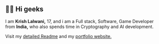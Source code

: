 ## 👋🏿 Hi geeks

I am **Krish Lalwani,** 17, and i am a Full stack, Software, Game Developer from **India,** who also spends time in
Cryptography and AI development.

Visit my [detailed Readme](https://github.com/krishealty/krishealty) and my [portfolio website.](https://krish.l5.ca)
